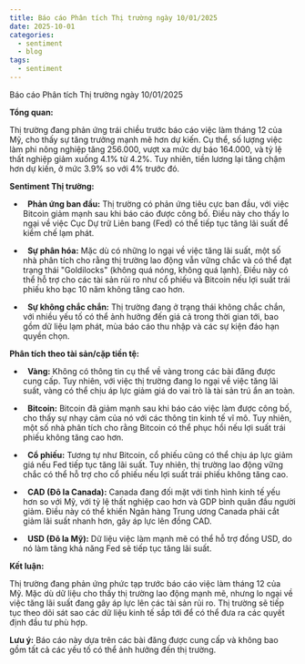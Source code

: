 ```yaml
---
title: Báo cáo Phân tích Thị trường ngày 10/01/2025
date: 2025-10-01
categories:
  - sentiment
  - blog
tags:
  - sentiment
---
```

Báo cáo Phân tích Thị trường ngày 10/01/2025

  

**Tổng quan:**

  

Thị trường đang phản ứng trái chiều trước báo cáo việc làm tháng 12 của Mỹ, cho thấy sự tăng trưởng mạnh mẽ hơn dự kiến. Cụ thể, số lượng việc làm phi nông nghiệp tăng 256.000, vượt xa mức dự báo 164.000, và tỷ lệ thất nghiệp giảm xuống 4.1% từ 4.2%. Tuy nhiên, tiền lương lại tăng chậm hơn dự kiến, ở mức 3.9% so với 4% trước đó.

  

**Sentiment Thị trường:**

  

*   **Phản ứng ban đầu:** Thị trường có phản ứng tiêu cực ban đầu, với việc Bitcoin giảm mạnh sau khi báo cáo được công bố. Điều này cho thấy lo ngại về việc Cục Dự trữ Liên bang (Fed) có thể tiếp tục tăng lãi suất để kiềm chế lạm phát.

*   **Sự phân hóa:** Mặc dù có những lo ngại về việc tăng lãi suất, một số nhà phân tích cho rằng thị trường lao động vẫn vững chắc và có thể đạt trạng thái "Goldilocks" (không quá nóng, không quá lạnh). Điều này có thể hỗ trợ cho các tài sản rủi ro như cổ phiếu và Bitcoin nếu lợi suất trái phiếu kho bạc 10 năm không tăng cao hơn.

*   **Sự không chắc chắn:** Thị trường đang ở trạng thái không chắc chắn, với nhiều yếu tố có thể ảnh hưởng đến giá cả trong thời gian tới, bao gồm dữ liệu lạm phát, mùa báo cáo thu nhập và các sự kiện đáo hạn quyền chọn.

  

**Phân tích theo tài sản/cặp tiền tệ:**

  

*   **Vàng:** Không có thông tin cụ thể về vàng trong các bài đăng được cung cấp. Tuy nhiên, với việc thị trường đang lo ngại về việc tăng lãi suất, vàng có thể chịu áp lực giảm giá do vai trò là tài sản trú ẩn an toàn.

*   **Bitcoin:** Bitcoin đã giảm mạnh sau khi báo cáo việc làm được công bố, cho thấy sự nhạy cảm của nó với các thông tin kinh tế vĩ mô. Tuy nhiên, một số nhà phân tích cho rằng Bitcoin có thể phục hồi nếu lợi suất trái phiếu không tăng cao hơn.

*   **Cổ phiếu:** Tương tự như Bitcoin, cổ phiếu cũng có thể chịu áp lực giảm giá nếu Fed tiếp tục tăng lãi suất. Tuy nhiên, thị trường lao động vững chắc có thể hỗ trợ cho cổ phiếu nếu lợi suất trái phiếu không tăng cao.

*   **CAD (Đô la Canada):** Canada đang đối mặt với tình hình kinh tế yếu hơn so với Mỹ, với tỷ lệ thất nghiệp cao hơn và GDP bình quân đầu người giảm. Điều này có thể khiến Ngân hàng Trung ương Canada phải cắt giảm lãi suất nhanh hơn, gây áp lực lên đồng CAD.

*   **USD (Đô la Mỹ):** Dữ liệu việc làm mạnh mẽ có thể hỗ trợ đồng USD, do nó làm tăng khả năng Fed sẽ tiếp tục tăng lãi suất.

  

**Kết luận:**

  

Thị trường đang phản ứng phức tạp trước báo cáo việc làm tháng 12 của Mỹ. Mặc dù dữ liệu cho thấy thị trường lao động mạnh mẽ, nhưng lo ngại về việc tăng lãi suất đang gây áp lực lên các tài sản rủi ro. Thị trường sẽ tiếp tục theo dõi sát sao các dữ liệu kinh tế sắp tới để có thể đưa ra các quyết định đầu tư phù hợp.

  

**Lưu ý:** Báo cáo này dựa trên các bài đăng được cung cấp và không bao gồm tất cả các yếu tố có thể ảnh hưởng đến thị trường.